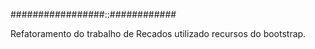 #################::############

Refatoramento do trabalho de Recados utilizado recursos do bootstrap.   